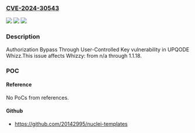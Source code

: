 ### [CVE-2024-30543](https://cve.mitre.org/cgi-bin/cvename.cgi?name=CVE-2024-30543)
![](https://img.shields.io/static/v1?label=Product&message=Whizzy&color=blue)
![](https://img.shields.io/static/v1?label=Version&message=n%2Fa%3C%3D%201.1.18%20&color=brighgreen)
![](https://img.shields.io/static/v1?label=Vulnerability&message=CWE-639%20Authorization%20Bypass%20Through%20User-Controlled%20Key&color=brighgreen)

### Description

Authorization Bypass Through User-Controlled Key vulnerability in UPQODE Whizz.This issue affects Whizzy: from n/a through 1.1.18.

### POC

#### Reference
No PoCs from references.

#### Github
- https://github.com/20142995/nuclei-templates

